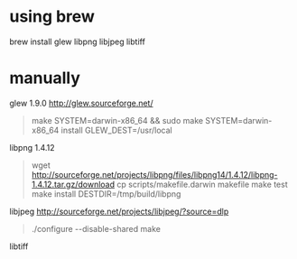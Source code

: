 using brew
==

brew install glew libpng libjpeg libtiff

manually
==

glew 1.9.0 http://glew.sourceforge.net/

>    make SYSTEM=darwin-x86_64 && sudo make SYSTEM=darwin-x86_64 install GLEW_DEST=/usr/local

libpng 1.4.12

> wget http://sourceforge.net/projects/libpng/files/libpng14/1.4.12/libpng-1.4.12.tar.gz/download
> cp scripts/makefile.darwin makefile
> make test
> make install DESTDIR=/tmp/build/libpng

libjpeg http://sourceforge.net/projects/libjpeg/?source=dlp
> ./configure --disable-shared
> make
 
libtiff


